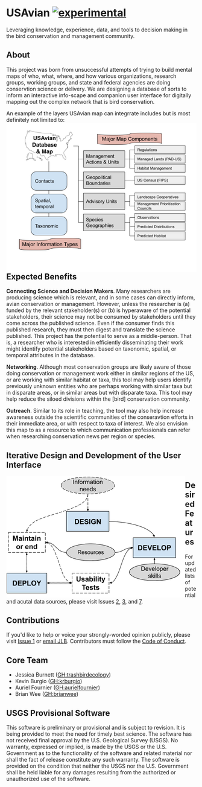 # USAvian  [![experimental](http://badges.github.io/stability-badges/dist/experimental.svg)](http://github.com/badges/stability-badges)

Leveraging knowledge, experience, data, and tools to decision making in the bird conservation and management community.


## About
This project was born from unsuccessful attempts of trying to build mental maps of who, what, where, and how various organizations, research groups, working groups, and state and federal agencies are doing conservtion science or delivery. We are designing a database of sorts to inform an interactive info-scape and companion user interface for digitally mapping out the complex network that is bird conservation. 

An example of the layers USAvian map can integrrate includes but is most definitely not limited to:
<img style="float: left;" src="/images/cdi_concept_img.png">

## Expected Benefits
__Connecting Science and Decision Makers__. Many researchers are producing science which is relevant, and in some cases can directly inform, avian conservation or management. However, unless the researcher is (a) funded by the relevant stakeholder(s) or (b) is hyperaware of the potential stakeholders, their science may not be consumed by stakeholders until they come across the published science. Even if the consumer finds this published research, they must then digest and translate the science published. This project has the potential to serve as a middle-person. That is, a researcher who is interested in efficiently disseminating their work might identify potential stakeholders based on taxonomic, spatial, or temporal attributes in the database. 

__Networking__. Although most conservation groups are likely aware of those doing conservation or management work either in similar regions of the US, or are working with similar habitat or taxa, this tool may help users identify previously unknown entities who are perhaps working with similar taxa but in disparate areas, or in similar areas but with disparate taxa. This tool may help reduce the siloed divisions within the [bird] conservation community. 

__Outreach__. Similar to its role in teaching, the tool may also help increase awareness outside the scientific communities of the conseravtion efforts in their immediate area, or with respect to taxa of interest. We also envision this map to as a resource to which communication professionals can refer when researching conservation news per region or species.

## Iterative Design and Development of the User Interface
<img style="float: left;" src="/images/usability_concept.png">

## Desired Features
For updated lists of potential and acutal data sources, please visit Issues [2](https://github.com/TrashBirdEcology/USAvian/issues/2), [3](https://github.com/TrashBirdEcology/USAvian/issues/3),  and [7](https://github.com/TrashBirdEcology/USAvian/issues/7). 

## Contributions
If you'd like to help or voice your strongly-worded opinion publicly, please visit [Issue 1](https://github.com/TrashBirdEcology/USAvian/issues/1) or [email JLB](mailto:jessicaleighburnett@gmail.com). Contributors must follow the [Code of Conduct](CODE_OF_CONDUCT.md).

## Core Team
- Jessica Burnett ([GH:trashbirdecology](https://github.com/trashbirdecology))
- Kevin Burgio ([GH:krburgio](https://github.com/rburgio))
- Auriel Fournier ([GH:aurielfournier](https://github.com/aurielfournier))
- Brian Wee ([GH:brianwee](https://github.com/brianwee))


<!---
## Repository Structure
```
├── README.md                  : Description of this repository
├── LICENSE                    : Repository license
├── CODE_OF_CONDUCT.md         : Code of conduct for the repository
├── man                        : Package documentation (.rd files)
├── paper                      : Manuscript associated with the software
├── vignettes                  : Vignettes providing overviews of the package functionality
├── R                          : Source code for package functions and data descriptions
├── data                       : Package data (.rda) and information relevant to munging various data sources
│   ├── US_IBAs.zip            : Audubon's Important Bird Areas (usage restrictions; contact Audubon to request use)
│   ├── data_sources.csv       : Source data for creating the package data "data_sources". Created by JLB. 
│   ├── data_sources.rda       : R data comprising the links and various user-defined information on data sources used to build the package
│   ├── spatial_data_types.txt : Source data for creating package data "spatial_data_types". Created by JLB. 
│   ├── spatial_data_types.rda : R data comprising self-categorized information about various spatial data filetypes. Used in package for "guessing" how to import the spatial data into R environment
```
 │       ├──               : --->


## USGS Provisional Software
This software is preliminary or provisional and is subject to revision. It is being provided to meet the need for timely best science. The software has not received final approval by the U.S. Geological Survey (USGS). No warranty, expressed or implied, is made by the USGS or the U.S. Government as to the functionality of the software and related material nor shall the fact of release constitute any such warranty. The software is provided on the condition that neither the USGS nor the U.S. Government shall be held liable for any damages resulting from the authorized or unauthorized use of the software.
